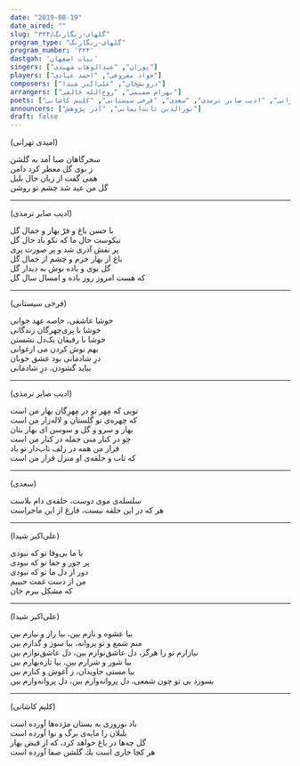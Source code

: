 ```yaml
---
date: "2019-08-19"
date_aired: ""
slug: "گلهای-رنگارنگ/۳۳۴"
program_type: "گلهای-رنگارنگ"
program_number: '۳۳۴'
dastgah: 'بیات اصفهان'
singers: ["پوران", "عبدالوهاب شهیدی"]
players: ["جواد معروفی", "احمد عبادی"]
composers: ["درویش‌خان", "علی‌اکبر شیدا"]
arrangers: ["بهرام صمیمی", "روح‌الله خالقی"]
poets: ["علی‌اکبر شیدا", "امیدی تهرانی", "ادیب صابر ترمذی", "سعدی", "فرخی سیستانی", "کلیم کاشانی"]
announcers: ["نورالدین ثابت‌ایمانی", "آذر پژوهش"]
draft: false
---
```


(امیدی تهرانی)  

سحرگاهان صبا آمد به گلشن  
ز بوی گل معطر کرد دامن  
همی گفت از زبان حال بلبل  
گل من عید شد چشم تو روشن  

---  

(ادیب صابر ترمذی)  

با حسن باغ و فرّ بهار و جمال گل  
نیکوست حال ما که نکو باد حال گل  
پر نقش آذری شد و پر صورت پری  
باغ از بهار خرم و چشم از جمال گل  
گل بوی و باده نوش به دیدار گل  
که هست امروز روز باده و امسال سال گل  

---  

(فرخی سیستانی)  

خوشا عاشقی، خاصه عهد جوانی  
خوشا با پری‌چهرگان زندگانی  
خوشا با رفیقان یک‌دل نشستن  
بهم نوش کردن می ارغوانی  
درِ شادمانی بود عشق خوبان  
بباید گشودن، درِ شادمانی  

---  

(ادیب صابر ترمذی)  

تویی که مِهر تو در مِهرِگان بهار من است  
که چهره‌ی تو گلستان و لاله‌زار من است  
بهار و سرو و گل و سوسن ای بهار بتان  
چو در کنار منی جمله در کنار من است  
قرار من همه در زلف تاب‌دار تو باد  
که تاب و حلقه‌ی او منزل قرار من است  

---  

(سعدی)  

سلسله‌ی موی دوست، حلقه‌ی دام بلاست  
هر که در این حلقه نیست، فارغ از این ماجراست  

---  

(علی‌اکبر شیدا)  

با ما بی‌وفا تو که نبودی  
پر جور و جفا تو که نبودی  
دور از دل ما تو که نبودی  
من از دست غمت حبیبم  
که مشکل ببرم جان  

---  

(علی‌اکبر شیدا)  

بیا عشوه و نازم بین، بیا راز و نیازم بین  
منم شمع و تو پروانه، بیا سوز و گدازم بین  
نیازارم تو را هرگز، دل عاشق‌نوازم بین، دل عاشق‌نوازم بین  
بیا شور و شرارم بین، بیا تازه‌بهارم بین  
بیا مستی جاویدان، ز آغوش و کنارم بین  
بسوزد بی تو چون شمعی، دل پروانه‌وارم بین، دل پروانه‌وارم بین  

---  

(کلیم کاشانی)  

باد نوروزی به بستان مژده‌ها آورده است  
بلبلان را مایه‌ی برگ و نوا آورده است  
گل چه‌ها در باغ خواهد کرد، که از فیض بهار  
هر کجا خاری است یك گلشن صفا آورده است  
